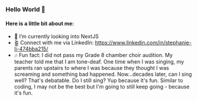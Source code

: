 ### Hello World 👋

<!-- **StephhyL/StephhyL** is a ✨ _special_ ✨ repository because its `README.md` (this file) appears on your GitHub profile. -->

<!-- Here are some ideas to get you started: -->

#### Here is a little bit about me:

- 🎥 I’m currently looking into NextJS
- ⪌ Connect with me via LinkedIn: https://www.linkedin.com/in/stephanie-li-474bba215/
- 🎶 Fun fact: I did not pass my Grade 8 chamber choir audition. My teacher told me that I am tone-deaf. One time when I was singing, my parents ran upstairs to where I was because they thought I was screaming and something bad happened. Now...decades later, can I sing well? That's debatable. Do I still sing? Yup because it's fun. Similar to coding, I may not be the best but I'm going to still keep going - because it's fun. 
